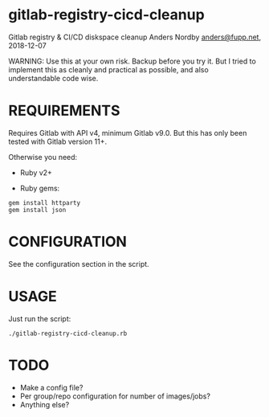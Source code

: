 # gitlab-registry-cicd-cleanup

Gitlab registry &amp; CI/CD diskspace cleanup
Anders Nordby <anders@fupp.net>, 2018-12-07

WARNING: Use this at your own risk. Backup before you try it.
But I tried to implement this as cleanly and practical as possible, and
also understandable code wise.

# REQUIREMENTS

Requires Gitlab with API v4, minimum Gitlab v9.0. But this has only been
tested with Gitlab version 11+.

Otherwise you need:

- Ruby v2+

- Ruby gems:

```
gem install httparty
gem install json
```

# CONFIGURATION

See the configuration section in the script.

# USAGE

Just run the script:

```
./gitlab-registry-cicd-cleanup.rb
```

# TODO

- Make a config file?
- Per group/repo configuration for number of images/jobs?
- Anything else?
